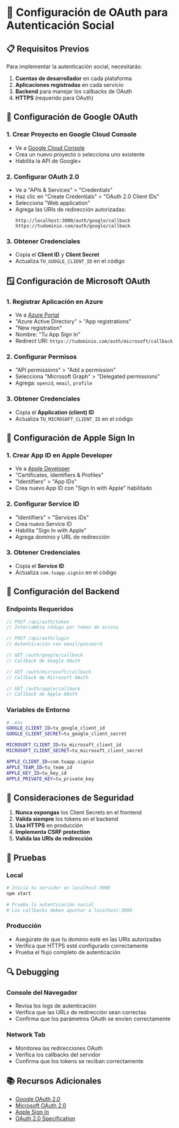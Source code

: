 # 🔐 Configuración de OAuth para Autenticación Social

## 📋 Requisitos Previos

Para implementar la autenticación social, necesitarás:

1. **Cuentas de desarrollador** en cada plataforma
2. **Aplicaciones registradas** en cada servicio
3. **Backend** para manejar los callbacks de OAuth
4. **HTTPS** (requerido para OAuth)

## 🚀 Configuración de Google OAuth

### 1. Crear Proyecto en Google Cloud Console
- Ve a [Google Cloud Console](https://console.cloud.google.com/)
- Crea un nuevo proyecto o selecciona uno existente
- Habilita la API de Google+ 

### 2. Configurar OAuth 2.0
- Ve a "APIs & Services" > "Credentials"
- Haz clic en "Create Credentials" > "OAuth 2.0 Client IDs"
- Selecciona "Web application"
- Agrega las URIs de redirección autorizadas:
  ```
  http://localhost:3000/auth/google/callback
  https://tudominio.com/auth/google/callback
  ```

### 3. Obtener Credenciales
- Copia el **Client ID** y **Client Secret**
- Actualiza `TU_GOOGLE_CLIENT_ID` en el código

## 🪟 Configuración de Microsoft OAuth

### 1. Registrar Aplicación en Azure
- Ve a [Azure Portal](https://portal.azure.com/)
- "Azure Active Directory" > "App registrations"
- "New registration"
- Nombre: "Tu App Sign In"
- Redirect URI: `https://tudominio.com/auth/microsoft/callback`

### 2. Configurar Permisos
- "API permissions" > "Add a permission"
- Selecciona "Microsoft Graph" > "Delegated permissions"
- Agrega: `openid`, `email`, `profile`

### 3. Obtener Credenciales
- Copia el **Application (client) ID**
- Actualiza `TU_MICROSOFT_CLIENT_ID` en el código

## 🍎 Configuración de Apple Sign In

### 1. Crear App ID en Apple Developer
- Ve a [Apple Developer](https://developer.apple.com/)
- "Certificates, Identifiers & Profiles"
- "Identifiers" > "App IDs"
- Crea nuevo App ID con "Sign In with Apple" habilitado

### 2. Configurar Service ID
- "Identifiers" > "Services IDs"
- Crea nuevo Service ID
- Habilita "Sign In with Apple"
- Agrega dominio y URL de redirección

### 3. Obtener Credenciales
- Copia el **Service ID**
- Actualiza `com.tuapp.signin` en el código

## 🔧 Configuración del Backend

### Endpoints Requeridos

```javascript
// POST /api/auth/token
// Intercambia código por token de acceso

// POST /api/auth/login  
// Autenticación con email/password

// GET /auth/google/callback
// Callback de Google OAuth

// GET /auth/microsoft/callback
// Callback de Microsoft OAuth

// GET /auth/apple/callback
// Callback de Apple OAuth
```

### Variables de Entorno

```bash
# .env
GOOGLE_CLIENT_ID=tu_google_client_id
GOOGLE_CLIENT_SECRET=tu_google_client_secret

MICROSOFT_CLIENT_ID=tu_microsoft_client_id
MICROSOFT_CLIENT_SECRET=tu_microsoft_client_secret

APPLE_CLIENT_ID=com.tuapp.signin
APPLE_TEAM_ID=tu_team_id
APPLE_KEY_ID=tu_key_id
APPLE_PRIVATE_KEY=tu_private_key
```

## 🚨 Consideraciones de Seguridad

1. **Nunca expongas** los Client Secrets en el frontend
2. **Valida siempre** los tokens en el backend
3. **Usa HTTPS** en producción
4. **Implementa CSRF protection**
5. **Valida las URIs de redirección**

## 📱 Pruebas

### Local
```bash
# Inicia tu servidor en localhost:3000
npm start

# Prueba la autenticación social
# Los callbacks deben apuntar a localhost:3000
```

### Producción
- Asegúrate de que tu dominio esté en las URIs autorizadas
- Verifica que HTTPS esté configurado correctamente
- Prueba el flujo completo de autenticación

## 🔍 Debugging

### Console del Navegador
- Revisa los logs de autenticación
- Verifica que las URLs de redirección sean correctas
- Confirma que los parámetros OAuth se envíen correctamente

### Network Tab
- Monitorea las redirecciones OAuth
- Verifica los callbacks del servidor
- Confirma que los tokens se reciban correctamente

## 📚 Recursos Adicionales

- [Google OAuth 2.0](https://developers.google.com/identity/protocols/oauth2)
- [Microsoft OAuth 2.0](https://docs.microsoft.com/en-us/azure/active-directory/develop/v2-oauth2-auth-code-flow)
- [Apple Sign In](https://developer.apple.com/sign-in-with-apple/)
- [OAuth 2.0 Specification](https://tools.ietf.org/html/rfc6749)